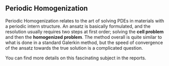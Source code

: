 ## Periodic Homogenization

Periodic Homogenization relates to the art of solving PDEs in materials with a periodic intern structure. 
An ansatz is basically formulated, and the resolution usually requires two steps at first order; solving the
**cell problem** and then the **homogenized problem**. The method overall is quite similar to what is done
in a standard Galerkin method, but the speed of convergence of the ansatz towards the true solution is a complicated
question.

You can find more details on this fascinating subject in the reports.